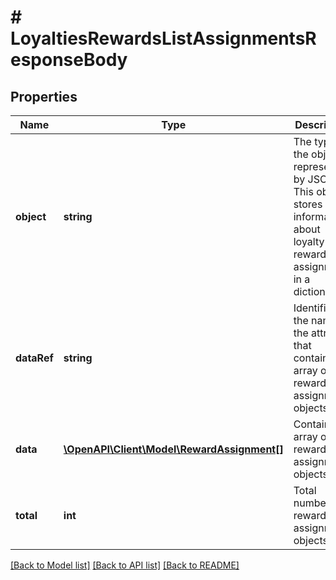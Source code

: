 # # LoyaltiesRewardsListAssignmentsResponseBody

## Properties

Name | Type | Description | Notes
------------ | ------------- | ------------- | -------------
**object** | **string** | The type of the object represented by JSON. This object stores information about loyalty reward assignments in a dictionary. | [optional] [default to 'list']
**dataRef** | **string** | Identifies the name of the attribute that contains the array of reward assignment objects. | [optional] [default to 'data']
**data** | [**\OpenAPI\Client\Model\RewardAssignment[]**](RewardAssignment.md) | Contains array of reward assignment objects. | [optional]
**total** | **int** | Total number of reward assignment objects. | [optional]

[[Back to Model list]](../../README.md#models) [[Back to API list]](../../README.md#endpoints) [[Back to README]](../../README.md)
